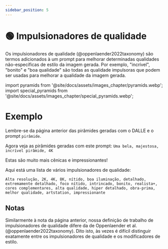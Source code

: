 ```yaml
---
sidebar_position: 5
---
```


# 🟢 Impulsionadores de qualidade

Os impulsionadores de qualidade (@oppenlaender2022taxonomy) são termos adicionados à um prompt para melhorar determinadas qualidades não-específicas de estilo da imagem gerada. Por exemplo, "incrível", "bonito" e "boa qualidade" são todas as qualidade impulsoras que podem ser usadas para melhorar a qualidade da imagem gerada.

import pyramids from '@site/docs/assets/images_chapter/pyramids.webp';
import special_pyramids from '@site/docs/assets/images_chapter/special_pyramids.webp';

# Exemplo

Lembre-se da página anterior das pirâmides geradas com o DALLE e o prompt `pirâmide`.

<div style={{textAlign: 'center'}}>
  <LazyLoadImage src={pyramids} style={{width: "750px"}} />
</div>

Agora veja as pirâmides geradas com este prompt: `Uma bela, majestosa, incrível pirâmide, 4K`

<div style={{textAlign: 'center'}}>
  <LazyLoadImage src={special_pyramids} style={{width: "750px"}} />
</div>

Estas são muito mais cênicas e impressionantes!

Aqui está uma lista de vários impulsionadores de qualidade:
```text
Alta resolução, 2K, 4K, 8K, nítido, boa iluminação, detalhado, extremamente detalhado, foco nítido, intrincado, bonito, realista+, cores complementares, alta qualidade, hiper detalhado, obra-prima, melhor qualidade, artstation, impressionante
```

## Notas

Similarmente à nota da página anterior, nossa definição de trabalho de impulsionadores de qualidade difere da de Oppenlaender et al. (@oppenlaender2022taxonomy). Dito isto, às vezes é difícil distinguir exatamente entre os impulsionadores de qualidade e os modificadores de estilo.
